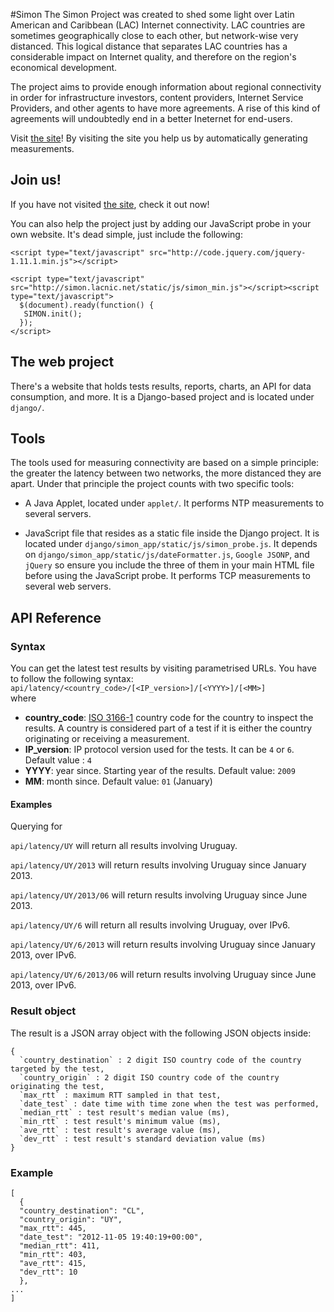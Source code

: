 #Simon
The Simon Project was created to shed some light over Latin American and Caribbean (LAC) Internet connectivity. LAC countries are sometimes geographically close to each other, but network-wise very distanced. This logical distance that separates LAC countries has a considerable impact on Internet quality, and therefore on the region's economical development.

The project aims to provide enough information about regional connectivity in order for infrastructure investors, content providers, Internet Service Providers, and other agents to have more agreements. A rise of this kind of agreements will undoubtedly end in a better Ineternet for end-users.

Visit [the site](http://simon.lacnic.net "Proyecto Simón")! By visiting the site you help us by automatically generating measurements.

## Join us!
If you have not visited [the site](http://simon.lacnic.net "Proyecto Simón"), check it out now!

You can also help the project just by adding our JavaScript probe in your own website. It's dead simple, just include the following:
```
<script type="text/javascript" src="http://code.jquery.com/jquery-1.11.1.min.js"></script>

<script type="text/javascript" src="http://simon.lacnic.net/static/js/simon_min.js"></script><script type="text/javascript">
  $(document).ready(function() {
   SIMON.init();
  });
</script>
```

## The web project
There's a website that holds tests results, reports, charts, an API for data consumption, and more. It is a Django-based project and is located under `django/`.

## Tools
The tools used for measuring connectivity are based on a simple principle: the greater the latency between two networks, the more distanced they are apart. Under that principle the project counts with two specific tools:

- A Java Applet, located under `applet/`. It performs NTP measurements to several servers.

- JavaScript file that resides as a static file inside the Django project. It is located under `django/simon_app/static/js/simon_probe.js`. It depends on `django/simon_app/static/js/dateFormatter.js`, `Google JSONP`, and `jQuery`
 so ensure you include the three of them in your main HTML file before using the JavaScript probe. It performs TCP measurements to several web servers.


## API Reference
### Syntax
You can get the latest test results by visiting parametrised URLs. You have to follow the following syntax:
`api/latency/<country_code>/[<IP_version>]/[<YYYY>]/[<MM>]`<br>
where

- **country_code**: <a href="http://en.wikipedia.org/wiki/ISO_3166-1">ISO 3166-1</a> country code for the country to inspect the results. A country is considered part of a test if it is either the country originating or receiving a measurement.
- **IP_version**: IP protocol version  used for the tests. It can be `4` or `6`. Default value : `4`
- **YYYY**: year since. Starting year of the results. Default value: `2009`
- **MM**: month since. Default value: `01` (January)
#### Examples
Querying for

`api/latency/UY` will return all results involving Uruguay.

`api/latency/UY/2013` will return results involving Uruguay since January 2013.

`api/latency/UY/2013/06` will return results involving Uruguay since June 2013.

`api/latency/UY/6` will return all results involving Uruguay, over IPv6.

`api/latency/UY/6/2013` will return results involving Uruguay since January 2013, over IPv6.

`api/latency/UY/6/2013/06` will return results involving Uruguay since June 2013, over IPv6.



### Result object
The result is a JSON array object with the following JSON objects inside:

```
{
  `country_destination` : 2 digit ISO country code of the country targeted by the test,
  `country_origin` : 2 digit ISO country code of the country originating the test,
  `max_rtt` : maximum RTT sampled in that test,
  `date_test` : date time with time zone when the test was performed,
  `median_rtt` : test result's median value (ms),
  `min_rtt` : test result's minimum value (ms),
  `ave_rtt` : test result's average value (ms),
  `dev_rtt` : test result's standard deviation value (ms)
}
```
### Example
```
[
  {
  "country_destination": "CL",
  "country_origin": "UY",
  "max_rtt": 445,
  "date_test": "2012-11-05 19:40:19+00:00",
  "median_rtt": 411,
  "min_rtt": 403,
  "ave_rtt": 415,
  "dev_rtt": 10
  },
...
]
```
